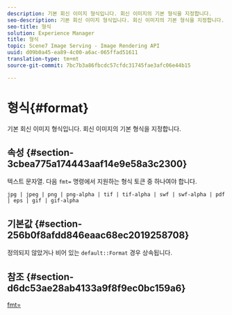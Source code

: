 ```yaml
---
description: 기본 회신 이미지 형식입니다. 회신 이미지의 기본 형식을 지정합니다.
seo-description: 기본 회신 이미지 형식입니다. 회신 이미지의 기본 형식을 지정합니다.
seo-title: 형식
solution: Experience Manager
title: 형식
topic: Scene7 Image Serving - Image Rendering API
uuid: d09b0a45-ea89-4c00-a6ac-065ffad51611
translation-type: tm+mt
source-git-commit: 7bc7b3a86fbcdc57cfdc31745fae3afc06e44b15

---
```



# 형식{#format}

기본 회신 이미지 형식입니다. 회신 이미지의 기본 형식을 지정합니다.

## 속성 {#section-3cbea775a174443aaf14e9e58a3c2300}

텍스트 문자열. 다음 `fmt=` 명령에서 지원하는 형식 토큰 중 하나여야 합니다.

`jpg | jpeg | png | png-alpha | tif | tif-alpha | swf | swf-alpha | pdf | eps | gif | gif-alpha`

## 기본값 {#section-256b0f8afdd846eaac68ec2019258708}

정의되지 않았거나 비어 있는 `default::Format` 경우 상속됩니다.

## 참조 {#section-d6dc53ae28ab4133a9f8f9ec0bc159a6}

[fmt=](../../../../../ir-api/http-protocol/image-rendering-api-ref/c-ir-http-protocol-ref/c-ir-http-protocol-command-reference/r-ir-fmt.md#reference-4c743f67d56b47c5b774fcc900ff758c)
